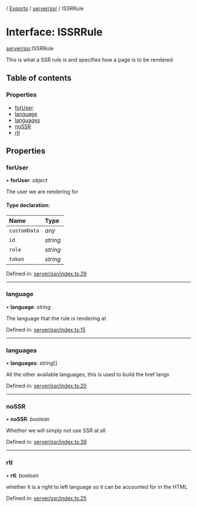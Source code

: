 [](../README.md) / [Exports](../modules.md) / [server/ssr](../modules/server_ssr.md) / ISSRRule

# Interface: ISSRRule

[server/ssr](../modules/server_ssr.md).ISSRRule

This is what a SSR rule is and specifies
how a page is to be rendered

## Table of contents

### Properties

- [forUser](server_ssr.issrrule.md#foruser)
- [language](server_ssr.issrrule.md#language)
- [languages](server_ssr.issrrule.md#languages)
- [noSSR](server_ssr.issrrule.md#nossr)
- [rtl](server_ssr.issrrule.md#rtl)

## Properties

### forUser

• **forUser**: *object*

The user we are rendering for

#### Type declaration:

Name | Type |
:------ | :------ |
`customData` | *any* |
`id` | *string* |
`role` | *string* |
`token` | *string* |

Defined in: [server/ssr/index.ts:29](https://github.com/onzag/itemize/blob/55e63f2c/server/ssr/index.ts#L29)

___

### language

• **language**: *string*

The language that the rule is rendering at

Defined in: [server/ssr/index.ts:15](https://github.com/onzag/itemize/blob/55e63f2c/server/ssr/index.ts#L15)

___

### languages

• **languages**: *string*[]

All the other available languages, this is used to build
the href langs

Defined in: [server/ssr/index.ts:20](https://github.com/onzag/itemize/blob/55e63f2c/server/ssr/index.ts#L20)

___

### noSSR

• **noSSR**: *boolean*

Whether we will simply not use SSR at all

Defined in: [server/ssr/index.ts:38](https://github.com/onzag/itemize/blob/55e63f2c/server/ssr/index.ts#L38)

___

### rtl

• **rtl**: *boolean*

whether it is a right to left language so it
can be accounted for in the HTML

Defined in: [server/ssr/index.ts:25](https://github.com/onzag/itemize/blob/55e63f2c/server/ssr/index.ts#L25)
